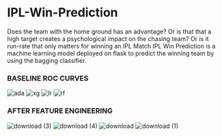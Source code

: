 # IPL-Win-Prediction

Does the team with the home ground has an advantage? Or is that that a high target creates a psychological impact on the chasing team? Or is it run-rate that only matters for winning an IPL Match
IPL Win Prediction is a machine learning model deployed on flask to predict the winning team by using the bagging classifier. 


### BASELINE ROC CURVES

![ada](https://user-images.githubusercontent.com/46223596/90233312-91df7900-de3b-11ea-9664-cf931325b061.png)
![xg](https://user-images.githubusercontent.com/46223596/90233432-c7846200-de3b-11ea-9327-6e313723b6b6.png)
![lr](https://user-images.githubusercontent.com/46223596/90233401-bc313680-de3b-11ea-8166-3866d2b6cfdc.png)
![rf](https://user-images.githubusercontent.com/46223596/90233424-c6533500-de3b-11ea-852b-d8e986ed01a7.png)

### AFTER FEATURE ENGINEERING 

![download (3)](https://user-images.githubusercontent.com/46223596/90233575-fd294b00-de3b-11ea-8be3-5a0176261f05.png)
![download (4)](https://user-images.githubusercontent.com/46223596/90233593-031f2c00-de3c-11ea-8538-8288cf0d018c.png)
![download](https://user-images.githubusercontent.com/46223596/90233603-061a1c80-de3c-11ea-83d3-06ec64bf99b0.png)
![download (1)](https://user-images.githubusercontent.com/46223596/90233608-07e3e000-de3c-11ea-8062-43ddfeea05b6.png)

